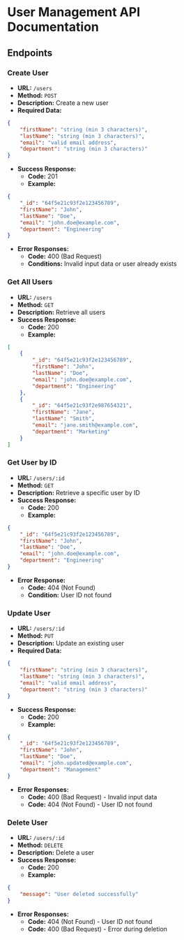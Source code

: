 # User Management API Documentation

## Endpoints

### Create User
- **URL:** `/users`
- **Method:** `POST`
- **Description:** Create a new user
- **Required Data:**
```json
{
    "firstName": "string (min 3 characters)",
    "lastName": "string (min 3 characters)",
    "email": "valid email address",
    "department": "string (min 3 characters)"
}
```
- **Success Response:**
  - **Code:** 201
  - **Example:**
```json
{
    "_id": "64f5e21c93f2e123456789",
    "firstName": "John",
    "lastName": "Doe",
    "email": "john.doe@example.com",
    "department": "Engineering"
}
```
- **Error Responses:**
  - **Code:** 400 (Bad Request)
  - **Conditions:** Invalid input data or user already exists

### Get All Users
- **URL:** `/users`
- **Method:** `GET`
- **Description:** Retrieve all users
- **Success Response:**
  - **Code:** 200
  - **Example:**
```json
[
    {
        "_id": "64f5e21c93f2e123456789",
        "firstName": "John",
        "lastName": "Doe",
        "email": "john.doe@example.com",
        "department": "Engineering"
    },
    {
        "_id": "64f5e21c93f2e987654321",
        "firstName": "Jane",
        "lastName": "Smith",
        "email": "jane.smith@example.com",
        "department": "Marketing"
    }
]
```

### Get User by ID
- **URL:** `/users/:id`
- **Method:** `GET`
- **Description:** Retrieve a specific user by ID
- **Success Response:**
  - **Code:** 200
  - **Example:**
```json
{
    "_id": "64f5e21c93f2e123456789",
    "firstName": "John",
    "lastName": "Doe",
    "email": "john.doe@example.com",
    "department": "Engineering"
}
```
- **Error Response:**
  - **Code:** 404 (Not Found)
  - **Condition:** User ID not found

### Update User
- **URL:** `/users/:id`
- **Method:** `PUT`
- **Description:** Update an existing user
- **Required Data:**
```json
{
    "firstName": "string (min 3 characters)",
    "lastName": "string (min 3 characters)",
    "email": "valid email address",
    "department": "string (min 3 characters)"
}
```
- **Success Response:**
  - **Code:** 200
  - **Example:**
```json
{
    "_id": "64f5e21c93f2e123456789",
    "firstName": "John",
    "lastName": "Doe",
    "email": "john.updated@example.com",
    "department": "Management"
}
```
- **Error Responses:**
  - **Code:** 400 (Bad Request) - Invalid input data
  - **Code:** 404 (Not Found) - User ID not found

### Delete User
- **URL:** `/users/:id`
- **Method:** `DELETE`
- **Description:** Delete a user
- **Success Response:**
  - **Code:** 200
  - **Example:**
```json
{
    "message": "User deleted successfully"
}
```
- **Error Responses:**
  - **Code:** 404 (Not Found) - User ID not found
  - **Code:** 400 (Bad Request) - Error during deletion
